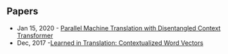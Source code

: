 ## Papers
- Jan 15, 2020 - [Parallel Machine Translation with Disentangled Context Transformer](https://arxiv.org/abs/2001.05136)
- Dec, 2017 -[Learned in Translation: Contextualized Word Vectors](http://papers.nips.cc/paper/7209-learned-in-translation-contextualized-word-vectors.pdf)
